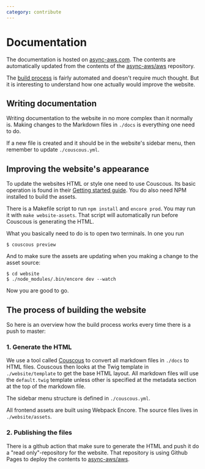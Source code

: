 ```yaml
---
category: contribute
---
```


# Documentation

The documentation is hosted on [async-aws.com](https://async-aws.com/). The contents
are automatically updated from the contents of the [async-aws/aws](https://github.com/async-aws/aws)
repository.

The [build process](#the-process-of-building-the-website) is fairly automated and
doesn't require much thought. But it is interesting to understand how one actually
would improve the website.

## Writing documentation

Writing documentation to the website in no more complex than it normally is. Making
changes to the Markdown files in `./docs` is everything one need to do.

If a new file is created and it should be in the website's sidebar menu, then remember
to update `./couscous.yml`.

## Improving the website's appearance

To update the websites HTML or style one need to use Couscous. Its basic operation
is found in their [Getting started guide](http://couscous.io/docs/getting-started.html).
You do also need NPM installed to build the assets.

There is a Makefile script to run `npm install` and `encore prod`. You may run it
with `make website-assets`. That script will automatically run before Couscous is
generating the HTML.

What you basically need to do is to open two terminals. In one you run

```shell
$ couscous preview
```

And to make sure the assets are updating when you making a change to the asset source:

```shell
$ cd website
$ ./node_modules/.bin/encore dev --watch
```

Now you are good to go.

## The process of building the website

So here is an overview how the build process works every time there is a push to
master:

### 1. Generate the HTML

We use a tool called [Couscous](http://couscous.io/) to convert all markdown files
in `./docs` to HTML files. Couscous then looks at the Twig template in `./website/template`
to get the base HTML layout. All markdown files will use the `default.twig` template
unless other is specified at the metadata section at the top of the markdown file.

The sidebar menu structure is defined in `./couscous.yml`.

All frontend assets are built using Webpack Encore. The source files lives in
`./website/assets`.

### 2. Publishing the files

There is a github action that make sure to generate the HTML and push it do a
"read only"-repository for the website. That repository is using Github Pages to
deploy the contents to [async-aws/aws](https://github.com/async-aws/aws).
